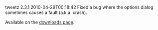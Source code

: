 tweetz 2.3.1
2010-04-29T00:18:42
Fixed a bug where the options dialog sometimes causes a fault (a.k.a. crash).

Available on the [downloads page](/downloads).
